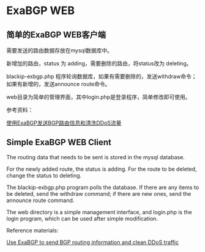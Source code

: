 # ExaBGP WEB

## 简单的ExaBGP WEB客户端

需要发送的路由数据存放在mysql数据库中。

新增加的路由，status 为 adding，需要删除的路由，将status改为 deleting。

blackip-exbgp.php 程序轮询数据库，如果有需要删除的，发送withdraw命令；如果有新增的，发送announce route命令。

web目录为简单的管理界面，其中login.php是登录程序，简单修改即可使用。

参考资料：

[使用ExaBGP发送BGP路由信息和清洗DDoS流量](https://github.com/bg6cq/ITTS/blob/master/security/bgp/exabgp/README.md)


## Simple ExaBGP WEB Client

The routing data that needs to be sent is stored in the mysql database.

For the newly added route, the status is adding. For the route to be deleted, change the status to deleting.

The blackip-exbgp.php program polls the database. If there are any items to be deleted, send the withdraw command; if there are new ones, send the announce route command.

The web directory is a simple management interface, and login.php is the login program, which can be used after simple modification.

Reference materials:

[Use ExaBGP to send BGP routing information and clean DDoS traffic](https://github.com/bg6cq/ITTS/blob/master/security/bgp/exabgp/README.md)